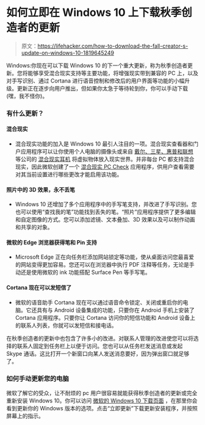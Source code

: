 # 如何立即在 Windows 10 上下载秋季创造者的更新

> 原文：<https://lifehacker.com/how-to-download-the-fall-creator-s-update-on-windows-10-1819645249>

Windows:你现在可以下载 Windows 10 的下一个重大更新，称为秋季创造者更新。您将能够享受混合现实支持等主要功能，将增强现实带到兼容的 PC 上，以及对手写识别、通过 Cortana 进行语音控制和修改后的用户界面等功能的小幅升级。更新正在逐步向用户推出，但如果你太急于等待轮到你，你可以手动下载(嘿，我不怪你)。



### **有什么更新？**

#### **混合现实**

*   混合现实功能的加入是 Windows 10 最引人注目的一项。混合现实查看器和门户应用程序可以让你使用个人电脑的摄像头或来自 [戴尔、三星、惠普和联想](https://www.microsoft.com/en-us/store/collections/VRandMixedrealityheadsets?cat0=devices&icid=cat-VRMR-hero1-VRMRheadsets) 等公司的 [混合现实耳机](https://gizmodo.com/okay-maybe-this-microsoft-vr-thing-wont-suck-1819105329) 将虚拟物体放入现实世界。并非每台 PC 都支持混合现实，因此微软创建了一个 [混合现实 PC Check](https://www.microsoft.com/en-us/store/p/windows-mixed-reality-pc-check/9nzvl19n7cnc?rtc=1&SilentAuth=1&wa=wsignin1.0) 应用程序，供用户查看需要对其当前设置进行哪些更改才能启用该功能。

#### **照片中的 3D 效果，永不丢笔**

*   Windows 10 还增加了多个应用程序中的手写笔支持，并改进了手写识别。您也可以使用“查找我的笔”功能找到丢失的笔。“照片”应用程序提供了更多编辑和自定图像的方式。您可以添加滤镜、文本叠加、3D 效果以及可以制作动画和共享的对象。

#### **微软的 Edge 浏览器获得笔和 Pin 支持**

*   Microsoft Edge 正在向任务栏添加网站锁定等功能，使从桌面访问您最喜爱的网站变得更加容易。您还可以在浏览器中执行 PDF 注释等任务，无论是手动还是使用微软的 ink 功能搭配 Surface Pen 等手写笔。

#### **Cortana 现在可以发短信了**

*   微软的语音助手 Cortana 现在可以通过语音命令锁定、关闭或重启你的电脑。它还具有与 Android 设备集成的功能，只要你在 Android 手机上安装了 Cortana 应用程序。只要你让 Cortana 访问你的短信功能和 Android 设备上的联系人列表，你就可以发短信和接电话。

在秋季创造者的更新中也包含了许多小的改进。对联系人管理的改进使您可以将选择的联系人固定到任务栏上以便于访问。您也可以从任务栏发送消息或发起 Skype 通话。这比打开一个新窗口向某人发送消息要好，因为弹出窗口就足够了。

### **如何手动更新您的电脑**

微软了解它的受众，让不耐烦的 pc 用户很容易就能获得秋季创造者的更新或完全重新安装 Windows 10。你可以访问 [微软的 Windows 10 下载页面](https://www.microsoft.com/en-us/software-download/windows10) ，在那里你会看到更新你的 Windows 版本的选项。点击“立即更新”下载更新安装程序，并按照屏幕上的指示。